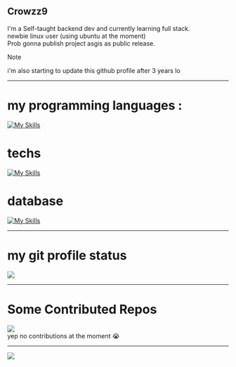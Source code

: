 ## Crowzz9
I'm a Self-taught backend dev and currently learning full stack. 
<br>
newbie linux user (using ubuntu at the moment) 
<br>
Prob gonna publish project asgis as public release.
>[!NOTE]
> i'm also starting to update this github profile after 3 years lo

---
# my programming languages :
[![My Skills](https://skillicons.dev/icons?i=js,java,lua,cpp,python,bash,ts,rust)](https://skillicons.dev)
# techs
[![My Skills](https://skillicons.dev/icons?i=ubuntu,linux,nodejs,npm,git,github,discordjs,unreal)](https://skillicons.dev)
# database 
[![My Skills](https://skillicons.dev/icons?i=mysql,postgres)](https://skillicons.dev)

---
# my git profile status 

![](https://github-readme-stats.vercel.app/api?username=crowzz9&theme=dark&hide_border=false&include_all_commits=false&count_private=false)<br/>

---
# Some Contributed Repos 
![](https://github-contributor-stats.vercel.app/api?username=crowzz9&limit=5&theme=dark&combine_all_yearly_contributions=true)
<br>
yep no contributions at the moment :sob:

---
[![](https://visitcount.itsvg.in/api?id=crowzz9&icon=0&color=0)](https://visitcount.itsvg.in)
